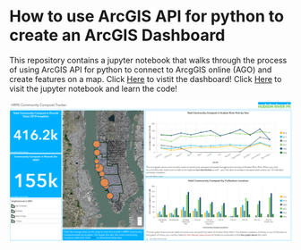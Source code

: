 # How to use ArcGIS API for python to create an ArcGIS Dashboard

This repository contains a jupyter notebook that walks through the process of using ArcGIS API for python to connect to ArcgGIS online (AGO) and create features on a map. Click [Here](https://www.arcgis.com/apps/dashboards/2b371fa9932b49f79176ed4b1333b01f) to vistit the dashboard! Click [Here](https://github.com/polanch190/arcgis-api-for-python-usecase/blob/main/arcgis-python-notebook-files/summarizing-live-data-working.ipynb) to visit the jupyter notebook and learn the code!

![dashboard](https://github.com/polanch190/arcgis-api-for-python-usecase/blob/main/arcgis-python-notebook-files/compost-dashboard.png)
